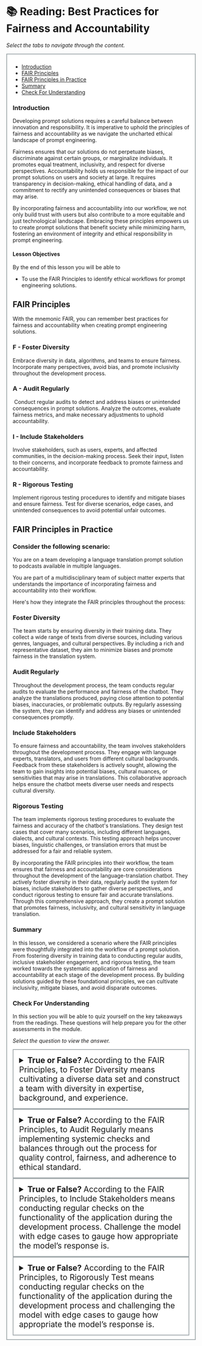 # 📚 Reading: Best Practices for Fairness and Accountability

<p><em>Select the tabs to navigate through the content.</em></p>
<div style="margin: 1em 0%; padding: 10px 15px; border: 2px solid #A2AAAD; background: #ffffff; font-size: 100%; overflow: auto;">
<div class="enhanceable_content tabs">
<ul>
<li><a href="#fragment-1">Introduction</a></li>
<li><a href="#fragment-2">FAIR Principles</a></li>
<li><a href="#fragment-3">FAIR Principles in Practice</a></li>
<li><a href="#fragment-4">Summary</a></li>
<li><a href="#fragment-5">Check For Understanding</a></li>
</ul>
<div id="fragment-1" style="overflow: auto:;">
<h3>Introduction</h3>
<p>Developing prompt solutions requires a careful balance between innovation and responsibility. It is imperative to uphold the principles of fairness and accountability as we navigate the uncharted ethical landscape of prompt engineering.</p>
<p>Fairness ensures that our solutions do not perpetuate biases, discriminate against certain groups, or marginalize individuals. It promotes equal treatment, inclusivity, and respect for diverse perspectives. Accountability holds us responsible for the impact of our prompt solutions on users and society at large. It requires transparency in decision-making, ethical handling of data, and a commitment to rectify any unintended consequences or biases that may arise.&nbsp;</p>
<p>By incorporating fairness and accountability into our workflow, we not only build trust with users but also contribute to a more equitable and just technological landscape. Embracing these principles empowers us to create prompt solutions that benefit society while minimizing harm, fostering an environment of integrity and ethical responsibility in prompt engineering.</p>
<h4>Lesson Objectives</h4>
<p>By the end of this lesson you will be able to&nbsp;</p>
<ul>
<li aria-level="1">To use the FAIR Principles to identify ethical workflows for prompt engineering solutions.</li>
</ul>
</div>
<div id="fragment-2" style="overflow: auto:;">
<h2><span>FAIR Principles</span></h2>
<p><span>With the mnemonic FAIR, you can remember best practices for fairness and accountability when creating prompt engineering solutions.</span></p>
<h3>F - Foster Diversity</h3>
<p><span>Embrace diversity in data, algorithms, and teams to ensure fairness. Incorporate many perspectives, avoid bias, and promote inclusivity throughout the development process.</span></p>
<h3>A - Audit Regularly</h3>
<p><span>&nbsp;Conduct regular audits to detect and address biases or unintended consequences in prompt solutions. Analyze the outcomes, evaluate fairness metrics, and make necessary adjustments to uphold accountability.</span></p>
<h3>I - Include Stakeholders</h3>
<p><strong> </strong><span>Involve stakeholders, such as users, experts, and affected communities, in the decision-making process. Seek their input, listen to their concerns, and incorporate feedback to promote fairness and accountability.</span></p>
<h3>R - Rigorous Testing</h3>
<p><strong> </strong><span>Implement rigorous testing procedures to identify and mitigate biases and ensure fairness. Test for diverse scenarios, edge cases, and unintended consequences to avoid potential unfair outcomes.</span></p>
</div>
<div id="fragment-3" style="overflow: auto:;">
<h2><span>FAIR Principles in Practice</span></h2>
<h3>Consider the following scenario:&nbsp;</h3>
<p><span>You are on a team developing a language translation prompt solution to podcasts available in multiple languages.&nbsp;</span></p>
<p><span>You are part of a multidisciplinary team of subject matter experts that understands the importance of incorporating fairness and accountability into their workflow.&nbsp;</span></p>
<p><span>Here's how they integrate the FAIR principles throughout the process:</span></p>
<h3>Foster Diversity</h3>
<p><span>The team starts by ensuring diversity in their training data. They collect a wide range of texts from diverse sources, including various genres, languages, and cultural perspectives. By including a rich and representative dataset, they aim to minimize biases and promote fairness in the translation system.</span></p>
<h3>Audit Regularly</h3>
<p><span>Throughout the development process, the team conducts regular audits to evaluate the performance and fairness of the chatbot. They analyze the translations produced, paying close attention to potential biases, inaccuracies, or problematic outputs. By regularly assessing the system, they can identify and address any biases or unintended consequences promptly.</span></p>
<h3>Include Stakeholders</h3>
<p><span>To ensure fairness and accountability, the team involves stakeholders throughout the development process. They engage with language experts, translators, and users from different cultural backgrounds. Feedback from these stakeholders is actively sought, allowing the team to gain insights into potential biases, cultural nuances, or sensitivities that may arise in translations. This collaborative approach helps ensure the chatbot meets diverse user needs and respects cultural diversity.</span></p>
<h3>Rigorous Testing</h3>
<p><span>The team implements rigorous testing procedures to evaluate the fairness and accuracy of the chatbot's translations. They design test cases that cover many scenarios, including different languages, dialects, and cultural contexts. This testing approach helps uncover biases, linguistic challenges, or translation errors that must be addressed for a fair and reliable system.</span></p>
<p><span>By incorporating the FAIR principles into their workflow, the team ensures that fairness and accountability are core considerations throughout the development of the language-translation chatbot. They actively foster diversity in their data, regularly audit the system for biases, include stakeholders to gather diverse perspectives, and conduct rigorous testing to ensure fair and accurate translations. Through this comprehensive approach, they create a prompt solution that promotes fairness, inclusivity, and cultural sensitivity in language translation.</span></p>
</div>
<div id="fragment-4" style="overflow: auto:;">
<h3>Summary</h3>
<p><span>In this lesson, we considered a scenario where the FAIR principles were thoughtfully integrated into the workflow of a prompt solution. From fostering diversity in training data to conducting regular audits, inclusive stakeholder engagement, and rigorous testing, the team worked towards the systematic application of fairness and accountability at each stage of the development process. By building solutions guided by these foundational principles, we can cultivate inclusivity, mitigate biases, and avoid disparate outcomes.</span></p>
</div>
<div id="fragment-5" style="overflow: auto:;">
<h3>Check For Understanding</h3>
<p>In this section you will be able to quiz yourself on the key takeaways from the readings. These questions will help prepare you for the other assessments in the module.&nbsp;</p>
<p><em>Select the question to view the answer.</em></p>
<details>
<summary style="padding: 15px; font-size: 150%; border: 2px solid #A2AAAD;"><strong>True or False?</strong> According to the FAIR Principles, to Foster Diversity means cultivating a diverse data set and construct a team with diversity in expertise, background, and experience.</summary>
<p style="margin-left: 10px;">True,&nbsp; incorporate many perspectives, avoid bias, and promote inclusivity throughout the development process.</p>
</details><details>
<summary style="padding: 15px; font-size: 150%; border: 2px solid #A2AAAD;"><strong>True or False?</strong> According to the FAIR Principles, to Audit Regularly means implementing systemic checks and balances through out the process for quality control, fairness, and adherence to ethical standard.</summary>
<p style="margin-left: 10px;">True, by including a rich and representative dataset, they aim to minimize biases and promote fairness in the translation system.</p>
</details><details>
<summary style="padding: 15px; font-size: 150%; border: 2px solid #A2AAAD;"><strong>True or False? </strong>According to the FAIR Principles, to Include Stakeholders means conducting regular checks on the functionality of the application during the development process. Challenge the model with edge cases to gauge how appropriate the model’s response is.</summary>
<p style="margin-left: 10px;">False, to include stakeholders means consulting users, experts, and affected communities in the decision-making process.</p>
</details><details>
<summary style="padding: 15px; font-size: 150%; border: 2px solid #A2AAAD;"><strong>True or False?</strong> According to the FAIR Principles, to Rigorously Test means conducting regular checks on the functionality of the application during the development process and challenging the model with edge cases to gauge how appropriate the model’s response is.</summary>
<p style="margin-left: 10px;">True, this testing approach helps uncover biases, linguistic challenges, or translation errors that must be addressed for a fair and reliable system.</p>
</details></div>
</div>
</div>